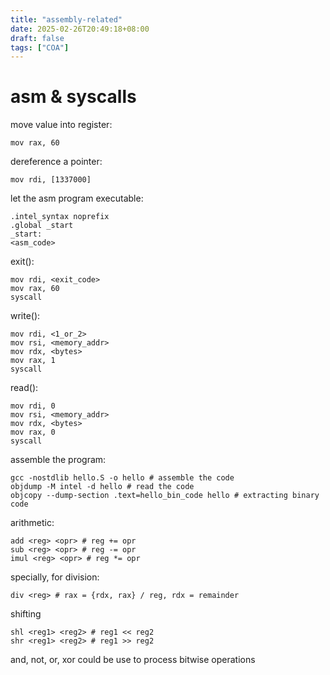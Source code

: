 ```yaml
---
title: "assembly-related"
date: 2025-02-26T20:49:18+08:00
draft: false
tags: ["COA"]
---
```


# asm & syscalls

move value into register:
```assembly
mov rax, 60
```
dereference a pointer:
```assembly
mov rdi, [1337000]
```

let the asm program executable:
```assembly
.intel_syntax noprefix
.global _start
_start:
<asm_code>
```

exit():
```assembly
mov rdi, <exit_code>
mov rax, 60
syscall
```

write():
```assembly
mov rdi, <1_or_2>
mov rsi, <memory_addr>
mov rdx, <bytes>
mov rax, 1
syscall
```

read():
```assembly
mov rdi, 0
mov rsi, <memory_addr>
mov rdx, <bytes>
mov rax, 0
syscall
```

assemble the program:
```shell
gcc -nostdlib hello.S -o hello # assemble the code
objdump -M intel -d hello # read the code
objcopy --dump-section .text=hello_bin_code hello # extracting binary code
```

arithmetic:
```assembly
add <reg> <opr> # reg += opr
sub <reg> <opr> # reg -= opr
imul <reg> <opr> # reg *= opr
```

specially, for division:
```assembly
div <reg> # rax = {rdx, rax} / reg, rdx = remainder
```
shifting
```assembly
shl <reg1> <reg2> # reg1 << reg2
shr <reg1> <reg2> # reg1 >> reg2
```

and, not, or, xor could be use to process bitwise operations  
